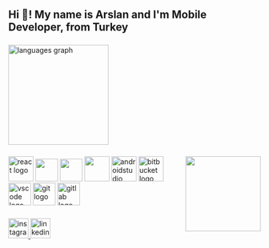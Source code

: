 <h2 align="left">Hi 👋! My name is Arslan and I'm Mobile Developer, from Turkey</h2>

###
  <img src="https://github-readme-stats.vercel.app/api/top-langs?username=arslanarso&locale=en&hide_title=false&layout=compact&card_width=320&langs_count=5&theme=dracula&hide_border=false" height="200" alt="languages graph"  />
</div>

###

<img align="right" height="150" src="https://camo.githubusercontent.com/62da68eb62b1e5f175f7d1f0191dd89a653d7908feb22d37d4a0ab07365d6791/68747470733a2f2f6d656469612e67697068792e636f6d2f6d656469612f4d3967624264396e6244724f5475314d71782f67697068792e676966"  />

###

<div align="left">
  <img src="https://cdn.jsdelivr.net/gh/devicons/devicon/icons/react/react-original.svg" height="50" alt="react logo"  />

   <img src="https://cdn.jsdelivr.net/gh/devicons/devicon/icons/javascript/javascript-original.svg" height="45" />

 <img src="https://cdn.jsdelivr.net/gh/devicons/devicon/icons/typescript/typescript-original.svg" height="45" />

 <img src="https://cdn.jsdelivr.net/gh/devicons/devicon/icons/xcode/xcode-original.svg" height="50" />

  <img src="https://cdn.jsdelivr.net/gh/devicons/devicon/icons/androidstudio/androidstudio-original.svg" height="50" alt="androidstudio logo"  />
  <img src="https://cdn.jsdelivr.net/gh/devicons/devicon/icons/bitbucket/bitbucket-original.svg" height="50" alt="bitbucket logo"  />
    <img src="https://cdn.jsdelivr.net/gh/devicons/devicon/icons/vscode/vscode-original.svg" height="45" alt="vscode logo"  />
  <img src="https://cdn.jsdelivr.net/gh/devicons/devicon/icons/git/git-original.svg" height="45" alt="git logo"  />
  <img src="https://cdn.jsdelivr.net/gh/devicons/devicon/icons/gitlab/gitlab-original.svg" height="45" alt="gitlab logo"  />

</div>

###

<div align="left">
  <!-- <img src="https://img.shields.io/static/v1?message=Youtube&logo=youtube&label=&color=FF0000&logoColor=white&labelColor=&style=for-the-badge" height="35" alt="youtube logo"  /> -->
  <a href="https://www.instagram.com/codingwitharso/">
    <img src="https://img.shields.io/static/v1?message=Instagram&logo=instagram&label=&color=E4405F&logoColor=white&labelColor=&style=for-the-badge" height="40" alt="instagram logo"  />
    </a>
    <a href="https://www.linkedin.com/in/sametarslantek/"> <img src="https://img.shields.io/static/v1?message=LinkedIn&logo=linkedin&label=&color=0077B5&logoColor=white&labelColor=&style=for-the-badge" height="40" alt="linkedin logo"  /></a>

  <!-- <img src="https://img.shields.io/static/v1?message=Twitch&logo=twitch&label=&color=9146FF&logoColor=white&labelColor=&style=for-the-badge" height="35" alt="twitch logo"  /> -->
  <!-- <img src="https://img.shields.io/static/v1?message=Discord&logo=discord&label=&color=7289DA&logoColor=white&labelColor=&style=for-the-badge" height="35" alt="discord logo"  /> -->
  <!-- <img src="https://img.shields.io/static/v1?message=Gmail&logo=gmail&label=&color=D14836&logoColor=white&labelColor=&style=for-the-badge" height="35" alt="gmail logo"  /> -->

</div>

###

<br clear="both">

###
